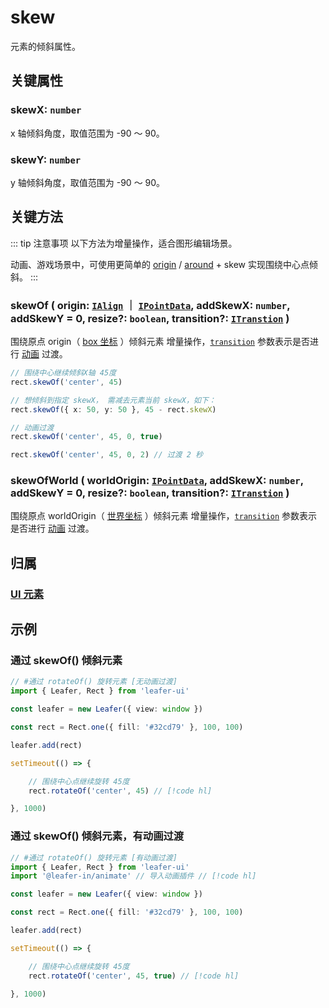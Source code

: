 # skew

元素的倾斜属性。

## 关键属性

### skewX: `number`

x 轴倾斜角度，取值范围为 -90 ～ 90。

### skewY: `number`

y 轴倾斜角度，取值范围为 -90 ～ 90。

## 关键方法

::: tip 注意事项
以下方法为增量操作，适合图形编辑场景。

动画、游戏场景中，可使用更简单的 [origin](./origin.md) / [around](./around.md) + skew 实现围绕中心点倾斜。
:::

### skewOf ( origin: [`IAlign`](/reference/interface/math/Math.md#ialign) ｜ [`IPointData`](../interface/math/Math#ipointdata), addSkewX: `number`, addSkewY = 0, resize?: `boolean`, transition?: [`ITranstion`](/reference/UI/transition.md#transition-itranstion) )

围绕原点 origin（ [box 坐标](/guide/basic/coordinate.md#box) ）倾斜元素 <badge>增量操作</badge>，[`transition`](/reference/UI/transition.md#transition-itranstion) 参数表示是否进行 [动画](/guide/plugin/animate.md) 过渡。

```ts
// 围绕中心继续倾斜X轴 45度
rect.skewOf('center', 45)

// 想倾斜到指定 skewX， 需减去元素当前 skewX，如下：
rect.skewOf({ x: 50, y: 50 }, 45 - rect.skewX)

// 动画过渡
rect.skewOf('center', 45, 0, true)

rect.skewOf('center', 45, 0, 2) // 过渡 2 秒
```

### skewOfWorld ( worldOrigin: [`IPointData`](../interface/math/Math#ipointdata), addSkewX: `number`, addSkewY = 0, resize?: `boolean`, transition?: [`ITranstion`](/reference/UI/transition.md#transition-itranstion) )

围绕原点 worldOrigin（ [世界坐标](/guide/basic/coordinate.md#world) ）倾斜元素 <badge>增量操作</badge>，[`transition`](/reference/UI/transition.md#transition-itranstion) 参数表示是否进行 [动画](/guide/plugin/animate.md) 过渡。

## 归属

### [UI 元素](/reference/display/UI.md)

## 示例

### 通过 skewOf() 倾斜元素

```ts
// #通过 rotateOf() 旋转元素 [无动画过渡]
import { Leafer, Rect } from 'leafer-ui'

const leafer = new Leafer({ view: window })

const rect = Rect.one({ fill: '#32cd79' }, 100, 100)

leafer.add(rect)

setTimeout(() => {

    // 围绕中心点继续旋转 45度
    rect.rotateOf('center', 45) // [!code hl]

}, 1000)
```

### 通过 skewOf() 倾斜元素，有动画过渡

```ts
// #通过 rotateOf() 旋转元素 [有动画过渡]
import { Leafer, Rect } from 'leafer-ui'
import '@leafer-in/animate' // 导入动画插件 // [!code hl] 

const leafer = new Leafer({ view: window })

const rect = Rect.one({ fill: '#32cd79' }, 100, 100)

leafer.add(rect)

setTimeout(() => {

    // 围绕中心点继续旋转 45度
    rect.rotateOf('center', 45, true) // [!code hl]

}, 1000)
```
